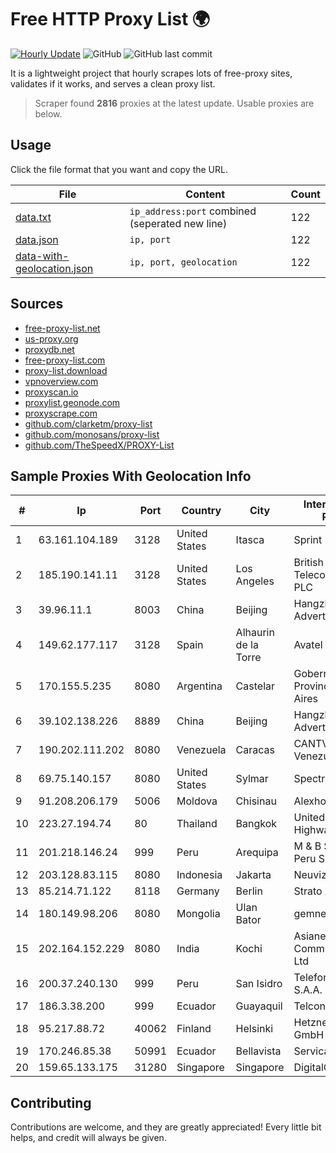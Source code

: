 
# Free HTTP Proxy List 🌍

[![Hourly Update](https://github.com/mertguvencli/http-proxy-list/actions/workflows/main.yml/badge.svg?branch=main)](https://github.com/mertguvencli/http-proxy-list/actions/workflows/main.yml)
![GitHub](https://img.shields.io/github/license/mertguvencli/http-proxy-list)
![GitHub last commit](https://img.shields.io/github/last-commit/mertguvencli/http-proxy-list)

It is a lightweight project that hourly scrapes lots of free-proxy sites, validates if it works, and serves a clean proxy list.


> Scraper found **2816** proxies at the latest update. Usable proxies are below.

## Usage

Click the file format that you want and copy the URL.


|File|Content|Count|
|----|-------|-----|
|[data.txt](https://raw.githubusercontent.com/mertguvencli/http-proxy-list/main/proxy-list/data.txt)|`ip_address:port` combined (seperated new line)|122|
|[data.json](https://raw.githubusercontent.com/mertguvencli/http-proxy-list/main/proxy-list/data.json)|`ip, port`|122|
|[data-with-geolocation.json](https://raw.githubusercontent.com/mertguvencli/http-proxy-list/main/proxy-list/data-with-geolocation.json)|`ip, port, geolocation`|122|

## Sources

* [free-proxy-list.net](https://free-proxy-list.net)
* [us-proxy.org](https://www.us-proxy.org)
* [proxydb.net](http://proxydb.net)
* [free-proxy-list.com](https://free-proxy-list.com/?page=&port=&type%5B%5D=http&type%5B%5D=https&up_time=0&search=Search)
* [proxy-list.download](https://www.proxy-list.download/HTTP)
* [vpnoverview.com](https://vpnoverview.com/privacy/anonymous-browsing/free-proxy-servers)
* [proxyscan.io](https://www.proxyscan.io)
* [proxylist.geonode.com](https://proxylist.geonode.com/api/proxy-list?limit=300&page=1&sort_by=lastChecked&sort_type=desc&protocols=http,https)
* [proxyscrape.com](https://api.proxyscrape.com/v2/?request=displayproxies&protocol=http&timeout=10000&country=all&ssl=all&anonymity=all)
* [github.com/clarketm/proxy-list](https://raw.githubusercontent.com/clarketm/proxy-list/master/proxy-list-raw.txt)
* [github.com/monosans/proxy-list](https://raw.githubusercontent.com/monosans/proxy-list/main/proxies/http.txt)
* [github.com/TheSpeedX/PROXY-List](https://raw.githubusercontent.com/TheSpeedX/PROXY-List/master/http.txt)


## Sample Proxies With Geolocation Info

|#|Ip|Port|Country|City|Internet Service Provider|
|-|--|----|-------|----|-------------------------|
|1|63.161.104.189|3128|United States|Itasca|Sprint|
|2|185.190.141.11|3128|United States|Los Angeles|British Telecommunications PLC|
|3|39.96.11.1|8003|China|Beijing|Hangzhou Alibaba Advertising Co|
|4|149.62.177.117|3128|Spain|Alhaurin de la Torre|Avatel Telecom|
|5|170.155.5.235|8080|Argentina|Castelar|Gobernacion de la Provincia de Buenos Aires|
|6|39.102.138.226|8889|China|Beijing|Hangzhou Alibaba Advertising Co|
|7|190.202.111.202|8080|Venezuela|Caracas|CANTV Servicios, Venezuela|
|8|69.75.140.157|8080|United States|Sylmar|Spectrum|
|9|91.208.206.179|5006|Moldova|Chisinau|Alexhost SRL|
|10|223.27.194.74|80|Thailand|Bangkok|United Information Highway Co., Ltd.|
|11|201.218.146.24|999|Peru|Arequipa|M & B Soluciones Peru S.A.C.|
|12|203.128.83.115|8080|Indonesia|Jakarta|Neuviz|
|13|85.214.71.122|8118|Germany|Berlin|Strato AG|
|14|180.149.98.206|8080|Mongolia|Ulan Bator|gemnet subnetwork|
|15|202.164.152.229|8080|India|Kochi|Asianet Satellite Communications Pvt Ltd|
|16|200.37.240.130|999|Peru|San Isidro|Telefonica del Peru S.A.A.|
|17|186.3.38.200|999|Ecuador|Guayaquil|Telconet S.A|
|18|95.217.88.72|40062|Finland|Helsinki|Hetzner Online GmbH|
|19|170.246.85.38|50991|Ecuador|Bellavista|Servicable Cia. Ltda.|
|20|159.65.133.175|31280|Singapore|Singapore|DigitalOcean, LLC|



## Contributing

Contributions are welcome, and they are greatly appreciated! Every
little bit helps, and credit will always be given.

